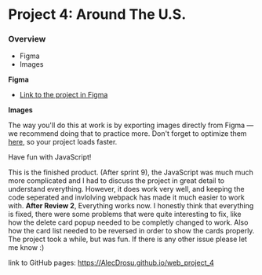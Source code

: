 # Project 4: Around The U.S.

### Overview

* Figma
* Images

**Figma**

* [Link to the project in Figma](https://www.figma.com/file/SurN1jaeEQIhuZEDMhmWWf/Sprint-4-Around-The-U.S.-desktop-mobile?node-id=0%3A1)

**Images**

The way you'll do this at work is by exporting images directly from Figma — we recommend doing that to practice more. Don't forget to optimize them [here](https://tinypng.com/), so your project loads faster. 

Have fun with JavaScript!

This is the finished product. (After sprint 9), the JavaScript was much much more complicated and I had to discuss the project in great detail to understand everything. However, it does work very well, and keeping the code seperated and invlolving webpack has made it much easier to work with. **After Review 2**, Everything works now. I honestly think that everything is fixed, there were some problems that were quite interesting to fix, like how the delete card popup needed to be completly changed to work. Also how the card list needed to be reversed in order to show the cards properly. The project took a while, but was fun. If there is any other issue please let me know :)

link to GitHub pages: https://AlecDrosu.github.io/web_project_4
 